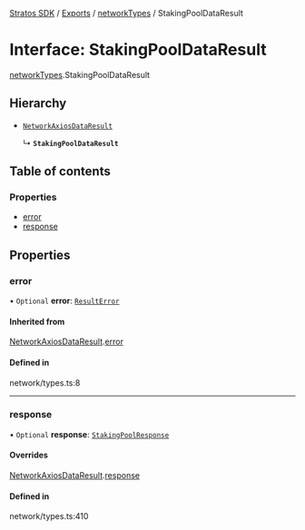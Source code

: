 [Stratos SDK](../README.md) / [Exports](../modules.md) / [networkTypes](../modules/networkTypes.md) / StakingPoolDataResult

# Interface: StakingPoolDataResult

[networkTypes](../modules/networkTypes.md).StakingPoolDataResult

## Hierarchy

- [`NetworkAxiosDataResult`](networkTypes.NetworkAxiosDataResult.md)

  ↳ **`StakingPoolDataResult`**

## Table of contents

### Properties

- [error](networkTypes.StakingPoolDataResult.md#error)
- [response](networkTypes.StakingPoolDataResult.md#response)

## Properties

### error

• `Optional` **error**: [`ResultError`](networkTypes.ResultError.md)

#### Inherited from

[NetworkAxiosDataResult](networkTypes.NetworkAxiosDataResult.md).[error](networkTypes.NetworkAxiosDataResult.md#error)

#### Defined in

network/types.ts:8

___

### response

• `Optional` **response**: [`StakingPoolResponse`](networkTypes.StakingPoolResponse.md)

#### Overrides

[NetworkAxiosDataResult](networkTypes.NetworkAxiosDataResult.md).[response](networkTypes.NetworkAxiosDataResult.md#response)

#### Defined in

network/types.ts:410
